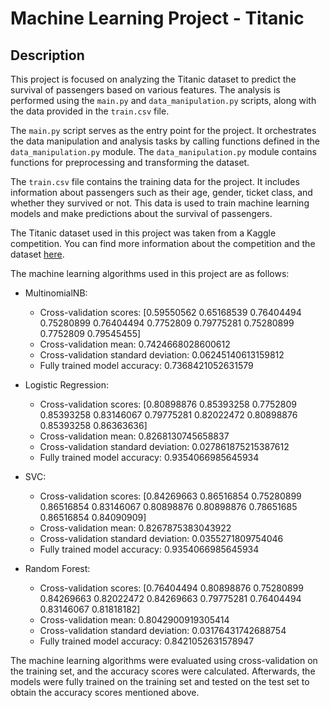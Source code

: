 # Machine Learning Project - Titanic

## Description

This project is focused on analyzing the Titanic dataset to predict the survival of passengers based on various features. The analysis is performed using the `main.py` and `data_manipulation.py` scripts, along with the data provided in the `train.csv` file.

The `main.py` script serves as the entry point for the project. It orchestrates the data manipulation and analysis tasks by calling functions defined in the `data_manipulation.py` module. The `data_manipulation.py` module contains functions for preprocessing and transforming the dataset.

The `train.csv` file contains the training data for the project. It includes information about passengers such as their age, gender, ticket class, and whether they survived or not. This data is used to train machine learning models and make predictions about the survival of passengers.

The Titanic dataset used in this project was taken from a Kaggle competition. You can find more information about the competition and the dataset [here](https://www.kaggle.com/competitions/titanic/overview).

The machine learning algorithms used in this project are as follows:

-   MultinomialNB:

    -   Cross-validation scores: [0.59550562 0.65168539 0.76404494 0.75280899 0.76404494 0.7752809 0.79775281 0.75280899 0.7752809 0.79545455]
    -   Cross-validation mean: 0.7424668028600612
    -   Cross-validation standard deviation: 0.06245140613159812
    -   Fully trained model accuracy: 0.7368421052631579

-   Logistic Regression:

    -   Cross-validation scores: [0.80898876 0.85393258 0.7752809 0.85393258 0.83146067 0.79775281 0.82022472 0.80898876 0.85393258 0.86363636]
    -   Cross-validation mean: 0.8268130745658837
    -   Cross-validation standard deviation: 0.027861875215387612
    -   Fully trained model accuracy: 0.9354066985645934

-   SVC:

    -   Cross-validation scores: [0.84269663 0.86516854 0.75280899 0.86516854 0.83146067 0.80898876 0.80898876 0.78651685 0.86516854 0.84090909]
    -   Cross-validation mean: 0.8267875383043922
    -   Cross-validation standard deviation: 0.0355271809754046
    -   Fully trained model accuracy: 0.9354066985645934

-   Random Forest:
    -   Cross-validation scores: [0.76404494 0.80898876 0.75280899 0.84269663 0.82022472 0.84269663 0.79775281 0.76404494 0.83146067 0.81818182]
    -   Cross-validation mean: 0.8042900919305414
    -   Cross-validation standard deviation: 0.03176431742688754
    -   Fully trained model accuracy: 0.8421052631578947

The machine learning algorithms were evaluated using cross-validation on the training set, and the accuracy scores were calculated. Afterwards, the models were fully trained on the training set and tested on the test set to obtain the accuracy scores mentioned above.
